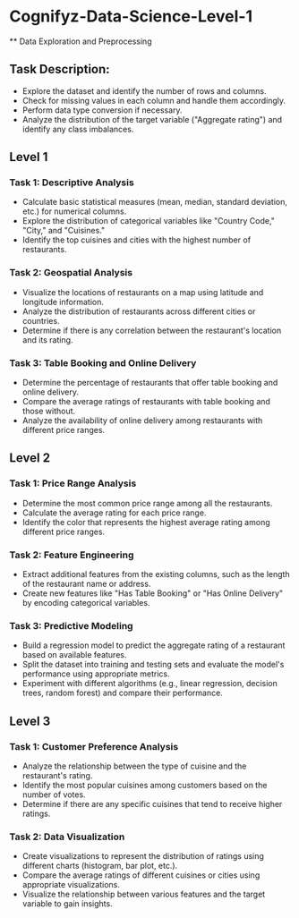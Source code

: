 # Cognifyz-Data-Science-Level-1

** Data Exploration and Preprocessing

## Task Description:
- Explore the dataset and identify the number of rows and columns.
- Check for missing values in each column and handle them accordingly.
- Perform data type conversion if necessary.
- Analyze the distribution of the target variable ("Aggregate rating") and identify any class imbalances.

## Level 1
### Task 1: Descriptive Analysis
- Calculate basic statistical measures (mean, median, standard deviation, etc.) for numerical columns.
- Explore the distribution of categorical variables like "Country Code," "City," and "Cuisines."
- Identify the top cuisines and cities with the highest number of restaurants.

### Task 2: Geospatial Analysis
- Visualize the locations of restaurants on a map using latitude and longitude information.
- Analyze the distribution of restaurants across different cities or countries.
- Determine if there is any correlation between the restaurant's location and its rating.

### Task 3: Table Booking and Online Delivery
- Determine the percentage of restaurants that offer table booking and online delivery.
- Compare the average ratings of restaurants with table booking and those without.
- Analyze the availability of online delivery among restaurants with different price ranges.

## Level 2
### Task 1: Price Range Analysis
- Determine the most common price range among all the restaurants.
- Calculate the average rating for each price range.
- Identify the color that represents the highest average rating among different price ranges.

### Task 2: Feature Engineering
- Extract additional features from the existing columns, such as the length of the restaurant name or address.
- Create new features like "Has Table Booking" or "Has Online Delivery" by encoding categorical variables.

### Task 3: Predictive Modeling
- Build a regression model to predict the aggregate rating of a restaurant based on available features.
- Split the dataset into training and testing sets and evaluate the model's performance using appropriate metrics.
- Experiment with different algorithms (e.g., linear regression, decision trees, random forest) and compare their performance.

## Level 3
### Task 1: Customer Preference Analysis
- Analyze the relationship between the type of cuisine and the restaurant's rating.
- Identify the most popular cuisines among customers based on the number of votes.
- Determine if there are any specific cuisines that tend to receive higher ratings.

### Task 2: Data Visualization
- Create visualizations to represent the distribution of ratings using different charts (histogram, bar plot, etc.).
- Compare the average ratings of different cuisines or cities using appropriate visualizations.
- Visualize the relationship between various features and the target variable to gain insights.
